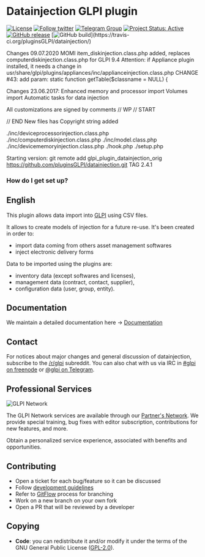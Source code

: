 # Datainjection GLPI plugin

[![License](https://img.shields.io/github/license/pluginsGLPI/datainjection.svg?&label=License)](https://github.com/pluginsGLPI/datainjection/blob/develop/LICENSE)
[![Follow twitter](https://img.shields.io/twitter/follow/Teclib.svg?style=social&label=Twitter&style=flat-square)](https://twitter.com/teclib)
[![Telegram Group](https://img.shields.io/badge/Telegram-Group-blue.svg)](https://t.me/glpien)
[![Project Status: Active](http://www.repostatus.org/badges/latest/active.svg)](http://www.repostatus.org/#active)
[![GitHub release](https://img.shields.io/github/release/pluginsGLPI/datainjection.svg)](https://github.com/pluginsGLPI/datainjection/releases)
[![GitHub build](https://travis-ci.org/pluginsGLPI/datainjection.svg?)](https://travis-ci.org/pluginsGLPI/datainjection/)


Changes 09.07.2020 MOMI
item_diskinjection.class.php added, replaces computerdiskinjection.class.php for GLPI 9.4
Attention: if Appliance plugin installed, it needs a change in 
usr/share/glpi/plugins/appliances/inc/applianceinjection.class.php
CHANGE #43: add param:   static function getTable($classname = NULL) {

Changes 23.06.2017:
Enhanced memory and processor import
Volumes import
Automatic tasks for data injection

All customizations are signed by comments
// WP
// START

// END
New files has Copyright string added

./inc/deviceprocessorinjection.class.php
./inc/computerdiskinjection.class.php
./inc/model.class.php
./inc/devicememoryinjection.class.php
./hook.php
./setup.php

Starting version:
git remote add glpi_plugin_datainjection_orig https://github.com/pluginsGLPI/datainjection.git
TAG 2.4.1

### How do I get set up? ###


## English

This plugin allows data import into [GLPI](http://glpi-project.org) using CSV files.

It allows to create models of injection for a future re-use. It's been created in order to:

- import data coming from others asset management softwares
- inject electronic delivery forms

Data to be imported using the plugins are:

- inventory data (except softwares and licenses),
- management data (contract, contact, supplier),
- configuration data (user, group, entity).

## Documentation

We maintain a detailed documentation here -> [Documentation](https://glpi-plugins.readthedocs.io/en/latest/datainjection/index.html)

## Contact

For notices about major changes and general discussion of datainjection, subscribe to the [/r/glpi](https://www.reddit.com/r/glpi/) subreddit.
You can also chat with us via IRC in [#glpi on freenode](http://webchat.freenode.net/?channels=glpi) or [@glpi on Telegram](https://t.me/glpien).

## Professional Services

![GLPI Network](./glpi_network.png "GLPI network")

The GLPI Network services are available through our [Partner's Network](http://www.teclib-edition.com/en/partners/). We provide special training, bug fixes with editor subscription, contributions for new features, and more.

Obtain a personalized service experience, associated with benefits and opportunities.

## Contributing

* Open a ticket for each bug/feature so it can be discussed
* Follow [development guidelines](http://glpi-developer-documentation.readthedocs.io/en/latest/plugins/index.html)
* Refer to [GitFlow](http://git-flow.readthedocs.io/) process for branching
* Work on a new branch on your own fork
* Open a PR that will be reviewed by a developer

## Copying

* **Code**: you can redistribute it and/or modify
    it under the terms of the GNU General Public License ([GPL-2.0](https://www.gnu.org/licenses/gpl-2.0.en.html)).
